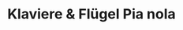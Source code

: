 ---
title: "Klaviere & Flügel Pia nola"
url: /bispingen/klaviere-und-fluegel-pia-nola/
shop: Instrumente
---